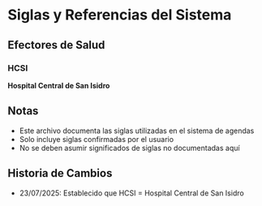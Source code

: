 # Siglas y Referencias del Sistema

## Efectores de Salud

### HCSI
**Hospital Central de San Isidro**

## Notas
- Este archivo documenta las siglas utilizadas en el sistema de agendas
- Solo incluye siglas confirmadas por el usuario
- No se deben asumir significados de siglas no documentadas aquí

## Historia de Cambios
- 23/07/2025: Establecido que HCSI = Hospital Central de San Isidro
